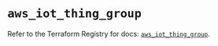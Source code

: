 # `aws_iot_thing_group`

Refer to the Terraform Registry for docs: [`aws_iot_thing_group`](https://registry.terraform.io/providers/hashicorp/aws/4.54.0/docs/resources/iot_thing_group).
